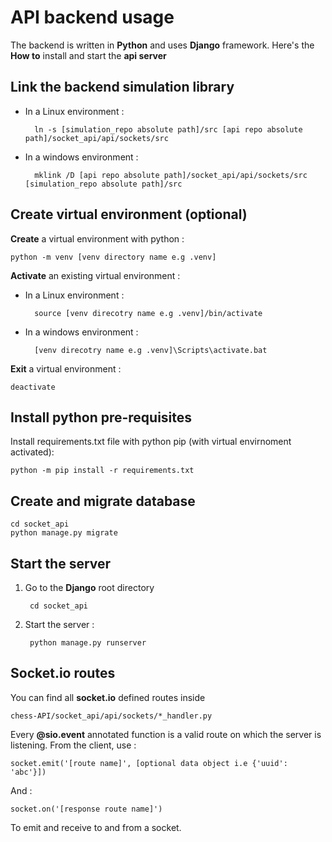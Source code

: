 # API backend usage

The backend is written in **Python** and uses **Django** framework.
Here's the **How to** install and start the **api server**

## Link the backend simulation library

* In a Linux environment :

		ln -s [simulation_repo absolute path]/src [api repo absolute path]/socket_api/api/sockets/src
		
* In a windows environment :

		mklink /D [api repo absolute path]/socket_api/api/sockets/src [simulation_repo absolute path]/src

## Create virtual environment (optional)

**Create** a virtual environment with python :

	python -m venv [venv directory name e.g .venv]

**Activate** an existing virtual environment :

* In a Linux environment :

		source [venv direcotry name e.g .venv]/bin/activate
* In a windows environment :

		[venv direcotry name e.g .venv]\Scripts\activate.bat

**Exit** a virtual environment :

	deactivate

## Install python pre-requisites

Install requirements.txt file with python pip (with virtual envirnoment activated):

	python -m pip install -r requirements.txt


## Create and migrate database

	cd socket_api
	python manage.py migrate

## Start the server

1. Go to the **Django** root directory

		cd socket_api
		
3. Start the server :
	
		python manage.py runserver

## Socket.io routes

You can find all **socket.io** defined routes inside
 
    chess-API/socket_api/api/sockets/*_handler.py
    
Every **@sio.event** annotated function is a valid route on which the server is listening.
From the client, use :

    socket.emit('[route name]', [optional data object i.e {'uuid': 'abc'}])
    
And :

    socket.on('[response route name]')
    
To emit and receive to and from a socket.
